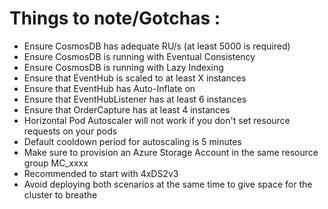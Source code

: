 # Things to note/Gotchas :
- Ensure CosmosDB has adequate RU/s (at least 5000 is required)
- Ensure CosmosDB is running with Eventual Consistency
- Ensure CosmosDB is running with Lazy Indexing
- Ensure that EventHub is scaled to at least X instances
- Ensure that EventHub has Auto-Inflate on
- Ensure that EventHubListener has at least 6 instances
- Ensure that OrderCapture has at least 4 instances
- Horizontal Pod Autoscaler will not work if you don't set resource requests on your pods
- Default cooldown period for autoscaling is 5 minutes
- Make sure to provision an Azure Storage Account in the same resource group MC_xxxx
- Recommended to start with 4xDS2v3
- Avoid deploying both scenarios at the same time to give space for the cluster to breathe